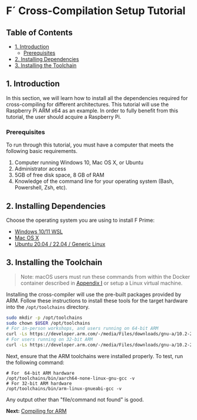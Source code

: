 # F´ Cross-Compilation Setup Tutorial

## Table of Contents

* <a href="#1-introduction">1. Introduction</a>
  * <a href="#prerequisites"> Prerequisites</a>
* <a href="#2-installing-dependencies">2. Installing Dependencies</a>
* <a href="#3-installing-the-toolchain">3. Installing the Toolchain</a>

<a name="Introduction"></a>
## 1. Introduction

In this section, we will learn how to install all the dependencies required for cross-compiling for different architectures.
This tutorial will use the Raspberry Pi ARM x64 as an example. In order to fully benefit from this tutorial, the user should acquire a Raspberry Pi.

<a name="Prerequisites"></a>
### Prerequisites

To run through this tutorial, you must have a computer that meets the following basic requirements.

1. Computer running Windows 10, Mac OS X, or Ubuntu
2. Administrator access
3. 5GB of free disk space, 8 GB of RAM
4. Knowledge of the command line for your operating system (Bash, Powershell, Zsh, etc).

<a name="Installing Dependencies"></a>
## 2. Installing Dependencies

Choose the operating system you are using to install F Prime:

- [Windows 10/11 WSL](./Windows.md)
- [Mac OS X](./macOS.md)
- [Ubuntu 20.04 / 22.04 / Generic Linux](./Linux.md)

<a name="Installing the Toolchain"></a>
## 3. Installing the Toolchain

> Note: macOS users must run these commands from within the Docker container described in [Appendix I](./appendix-1.md) or setup a Linux virtual machine.

Installing the cross-compiler will use the pre-built packages provided by ARM. Follow these 
instructions to install these tools for the target hardware into the `/opt/toolchains` directory.

```bash
sudo mkdir -p /opt/toolchains
sudo chown $USER /opt/toolchains
# For in-person workshops, and users running on 64-bit ARM
curl -Ls https://developer.arm.com/-/media/Files/downloads/gnu-a/10.2-2020.11/binrel/gcc-arm-10.2-2020.11-x86_64-aarch64-none-linux-gnu.tar.xz | tar -JC /opt/toolchains --strip-components=1 -x
# For users running on 32-bit ARM
curl -Ls https://developer.arm.com/-/media/Files/downloads/gnu-a/10.2-2020.11/binrel/gcc-arm-10.2-2020.11-x86_64-arm-none-linux-gnueabihf.tar.xz | tar -JC /opt/toolchains --strip-components=1 -x
```

Next, ensure that the ARM toolchains were installed properly. To test, run the following command: 
```shell
# For  64-bit ARM hardware
/opt/toolchains/bin/aarch64-none-linux-gnu-gcc -v 
# For 32-bit ARM hardware
/opt/toolchains/bin/arm-linux-gnueabi-gcc -v
```
 Any output other than "file/command not found" is good.

**Next:** [Compiling for ARM](./CrossCompilationTutorial.md)
